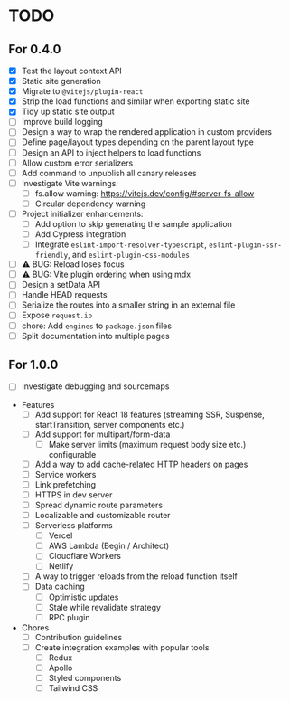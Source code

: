 # TODO

## For 0.4.0
- [x] Test the layout context API
- [x] Static site generation
- [x] Migrate to `@vitejs/plugin-react`
- [x] Strip the load functions and similar when exporting static site
- [x] Tidy up static site output
- [ ] Improve build logging
- [ ] Design a way to wrap the rendered application in custom providers
- [ ] Define page/layout types depending on the parent layout type
- [ ] Design an API to inject helpers to load functions
- [ ] Allow custom error serializers
- [ ] Add command to unpublish all canary releases
- [ ] Investigate Vite warnings:
  - [ ] fs.allow warning: https://vitejs.dev/config/#server-fs-allow
  - [ ] Circular dependency warning
- [ ] Project initializer enhancements:
  - [ ] Add option to skip generating the sample application
  - [ ] Add Cypress integration
  - [ ] Integrate `eslint-import-resolver-typescript`, `eslint-plugin-ssr-friendly`, and `eslint-plugin-css-modules`
- [ ] ⚠️ BUG: Reload loses focus
- [ ] ⚠️ BUG: Vite plugin ordering when using mdx
- [ ] Design a setData API
- [ ] Handle HEAD requests
- [ ] Serialize the routes into a smaller string in an external file
- [ ] Expose `request.ip`
- [ ] chore: Add `engines` to `package.json` files
- [ ] Split documentation into multiple pages

## For 1.0.0
- [ ] Investigate debugging and sourcemaps
- Features
  - [ ] Add support for React 18 features (streaming SSR, Suspense, startTransition, server components etc.)
  - [ ] Add support for multipart/form-data
 	- [ ] Make server limits (maximum request body size etc.) configurable
  - [ ] Add a way to add cache-related HTTP headers on pages
  - [ ] Service workers
  - [ ] Link prefetching
  - [ ] HTTPS in dev server
  - [ ] Spread dynamic route parameters
  - [ ] Localizable and customizable router
  - [ ] Serverless platforms
    - [ ] Vercel
    - [ ] AWS Lambda (Begin / Architect)
    - [ ] Cloudflare Workers
    - [ ] Netlify
  - [ ] A way to trigger reloads from the reload function itself
  - [ ] Data caching
  	- [ ] Optimistic updates
  	- [ ] Stale while revalidate strategy
	- [ ] RPC plugin
- Chores
  - [ ] Contribution guidelines
  - [ ] Create integration examples with popular tools
    - [ ] Redux
    - [ ] Apollo
    - [ ] Styled components
    - [ ] Tailwind CSS
